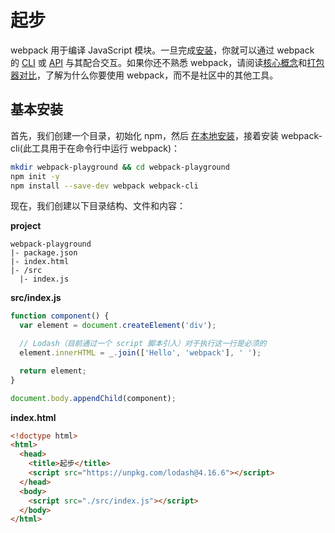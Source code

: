 # 起步

webpack 用于编译 JavaScript 模块。一旦完成[安装](/guides/installation.md)，你就可以通过 webpack 的 [CLI](/api/cli.md) 或 [API](/api/node.md) 与其配合交互。如果你还不熟悉 webpack，请阅读[核心概念](/concepts/README.md)和[打包器对比](/comparison/README.md)，了解为什么你要使用 webpack，而不是社区中的其他工具。

## 基本安装

首先，我们创建一个目录，初始化 npm，然后 [在本地安装](/guides/installation.html#本地安装)，接着安装 webpack-cli(此工具用于在命令行中运行 webpack)：

``` bash
mkdir webpack-playground && cd webpack-playground
npm init -y
npm install --save-dev webpack webpack-cli
```

现在，我们创建以下目录结构、文件和内容：

**project**
``` none
webpack-playground
|- package.json
|- index.html
|- /src
  |- index.js
```

**src/index.js**
``` javascript 
function component() {
  var element = document.createElement('div');

  // Lodash（目前通过一个 script 脚本引入）对于执行这一行是必须的
  element.innerHTML = _.join(['Hello', 'webpack'], ' ');

  return element;
}

document.body.appendChild(component);
```

**index.html**
``` html 
<!doctype html>
<html>
  <head>
    <title>起步</title>
    <script src="https://unpkg.com/lodash@4.16.6"></script>
  </head>
  <body>
    <script src="./src/index.js"></script>
  </body>
</html>
```
